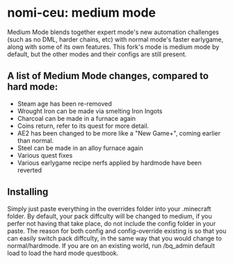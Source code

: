 # nomi-ceu: medium mode 

Medium Mode blends together expert mode's new automation challenges (such as no DML, harder chains, etc) with normal mode's faster earlygame, along with some of its own features. This fork's mode is medium mode by default, but the other modes and their configs are still present.

## A list of Medium Mode changes, compared to hard mode:
- Steam age has been re-removed
- Wrought Iron can be made via smelting Iron Ingots
- Charcoal can be made in a furnace again
- Coins return, refer to its quest for more detail.
- AE2 has been changed to be more like a "New Game+", coming earlier than normal.
- Steel can be made in an alloy furnace again
- Various quest fixes
- Various earlygame recipe nerfs applied by hardmode have been reverted

## Installing
Simply just paste everything in the overrides folder into your .minecraft folder. By default, your pack diffculty will be changed to medium, if you perfer not having that take place, do not include the config folder in your paste. The reason for both config and config-override existing is so that you can easily switch pack diffculty, in the same way that you would change to normal/hardmode.
If you are on an existing world, run /bq_admin default load to load the hard mode questbook.
